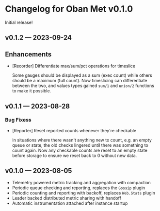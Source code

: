 # Changelog for Oban Met v0.1.0

Initial release!

## v0.1.2 — 2023-09-24

## Enhancements

- [Recorder] Differentiate max/sum/pct operations for timeslice

  Some gauges should be displayed as a sum (exec count) while others should be a maximum (full
  count). Now timeslicing can differentiate between the two, and values types gained `sum/1` and
  `union/2` functions to make it possible.

## v0.1.1 — 2023-08-28

### Bug Fixess

- [Reporter] Reset reported counts whenever they're checkable

  In situations where there wasn't anything new to count, e.g. an empty queue or state, the old
  checks lingered until there was something to count again. Now any checkable counts are reset to
  an empty state before storage to ensure we reset back to 0 without new data.

## v0.1.0 — 2023-08-05

- Telemetry powered metric tracking and aggregation with compaction
- Periodic queue checking and reporting, replaces the `Gossip` plugin
- Periodic counting and reporting with backoff, replaces `Web.Stats` plugin
- Leader backed distributed metric sharing with handoff
- Automatic instrumentation attached after instance startup
